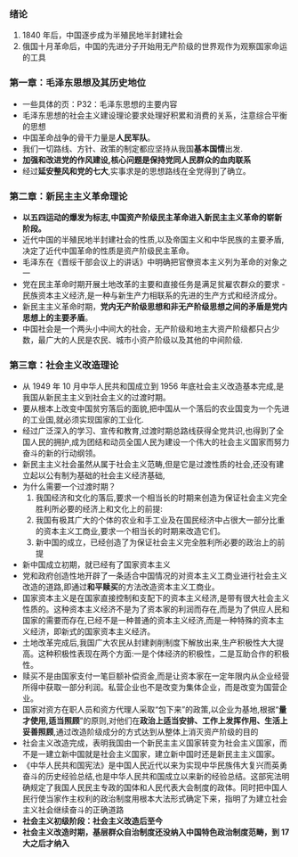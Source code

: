 ### 绪论

1. 1840 年后，中国逐步成为半殖民地半封建社会
2. 俄国十月革命后，中国的先进分子开始用无产阶级的世界观作为观察国家命运的工具

### 第一章：毛泽东思想及其历史地位

- 一些具体的页：P32：毛泽东思想的主要内容
- 毛泽东思想的社会主义建设理论要求处理好积累和消费的关系，注意综合平衡的思想
- 中国革命战争的骨干力量是**人民军队**。
- 我们一切路线、方针、政策的制定都应坚持从我国**基本国情**出发.
- **加强和改进党的作风建设,核心问题是保持党同人民群众的血肉联系**
- 经过**延安整风和党的七大**,实事求是的思想路线在全党得到了确立。

### 第二章：新民主主义革命理论

- **以五四运动的爆发为标志,中国资产阶级民主革命进入新民主主义革命的崭新阶段。**
- 近代中国的半殖民地半封建社会的性质,以及帝国主义和中华民族的主要矛盾,决定了近代中国革命的性质是资产阶级民主革命。
- 毛泽东在《晋绥干部会议上的讲话》中明确把官僚资本主义列为革命的对象之一
- 党在民主革命时期开展土地改革的主要和直接任务是满足贫雇农群众的要求 -民族资本主义经济,是一种与新生产力相联系的先进的生产方式和经济成分。
- 新民主主义革命时期，**党内无产阶级思想和非无产阶级思想之间的矛盾是党内思想上的主要矛盾**。
- 中国社会是一个两头小中间大的社会，无产阶级和地主大资产阶级都只占少数，最广大的人民是农民、城市小资产阶级以及其他的中间阶级.

### 第三章：社会主义改造理论

- 从 1949 年 10 月中华人民共和国成立到 1956 年底社会主义改造基本完成,是我国从新民主主义到社会主义的过渡时期。
- 要从根本上改变中国贫穷落后的面貌,把中国从一个落后的农业国变为一个先进的工业国,就必须实现国家的工业化.
- 经过广泛深入的学习、宣传和教育,过渡时期总路线获得全党共识,也得到了全国人民的拥护,成为团结和动员全国人民为建设一个伟大的社会主义国家而努力奋斗的新的行动纲领。
- 新民主主义社会虽然从属于社会主义范畴,但是它是过渡性质的社会,还没有建立起以公有制为基础的社会主义经济基础,
- 为什么需要一个过渡时期？
  1. 我国经济和文化的落后,要求一个相当长的时期来创造为保证社会主义完全胜利所必要的经济上和文化上的前提:
  2. 我国有极其广大的个体的农业和手工业及在国民经济中占很大一部分比重的资本主义工商业,要求一个相当长的时期来改造它们。
  3. 新中国的成立，已经创造了为保证社会主义完全胜利所必要的政治上的前提
- 新中国成立初期，就已经有了国家资本主义
- 党和政府创造性地开辟了一条适合中国情况的对资本主义工商业进行社会主义改造的道路,即通过**和平赎买**的方法改造资本主义工商业。
- 国家资本主义是在国家直接控制和支配下的资本主义经济,是带有很大社会主义性质的。这种资本主义经济不是为了资本家的利润而存在,而是为了供应人民和国家的需要而存在,已经不是一种普通的资本主义经济,而是一种特殊的资本主义经济，即新式的国家资本主义经济。
- 土地改革完成后,我国广大农民从封建剥削制度下解放出来,生产积极性大大提高。这种积极性表现在两个方面:一是个体经济的积极性，二是互助合作的积极性。
- 赎买不是由国家支付一笔巨额补偿资金,而是让资本家在一定年限内从企业经营所得中获取一部分利润。私营企业也不是改变为集体企业，而是改变为国营企业。
- 国家对资方在职人员和资方代理人采取“包下来”的政策,以企业为基地,根据“**量才使用,适当照顾**”的原则,对他们在**政治上适当安排、工作上发挥作用、生活上妥善照顾**,通过改造阶级成分的方式达到从整体上消灭资产阶级的目的
- 社会主义改造完成，表明我国由一个新民主主义国家转变为社会主义国家，而不是一建立新中国就是社会主义国家，建立新中国时还是新民主主义国家。
- 《中华人民共和国宪法》是中国人民近代以来为实现中华民族伟大复兴而英勇奋斗的历史经验总结,也是中华人民共和国成立以来新的经验总结。这部宪法明确规定了我国人民民主专政的国体和人民代表大会制度的政体。同时把中国人民行使当家作主权利的政治制度用根本大法形式确定下来，指明了为建立社会主义社会继续奋斗的正确道路
- **社会主义初级阶段：社会主义改造后至今**
- **社会主义改造时期，基层群众自治制度还没纳入中国特色政治制度范畴，到 17 大之后才纳入**
